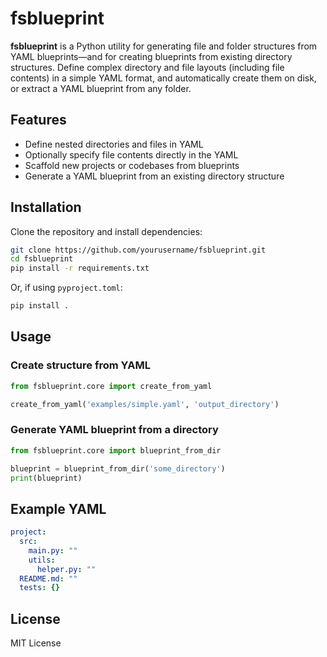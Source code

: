 # fsblueprint

**fsblueprint** is a Python utility for generating file and folder structures from YAML blueprints—and for creating blueprints from existing directory structures. Define complex directory and file layouts (including file contents) in a simple YAML format, and automatically create them on disk, or extract a YAML blueprint from any folder.

## Features

- Define nested directories and files in YAML
- Optionally specify file contents directly in the YAML
- Scaffold new projects or codebases from blueprints
- Generate a YAML blueprint from an existing directory structure

## Installation

Clone the repository and install dependencies:

```sh
git clone https://github.com/yourusername/fsblueprint.git
cd fsblueprint
pip install -r requirements.txt
```

Or, if using `pyproject.toml`:

```sh
pip install .
```

## Usage

### Create structure from YAML

```python
from fsblueprint.core import create_from_yaml

create_from_yaml('examples/simple.yaml', 'output_directory')
```

### Generate YAML blueprint from a directory

```python
from fsblueprint.core import blueprint_from_dir

blueprint = blueprint_from_dir('some_directory')
print(blueprint)
```

## Example YAML

```yaml
project:
  src:
    main.py: ""
    utils:
      helper.py: ""
  README.md: ""
  tests: {}
```

## License

MIT License
